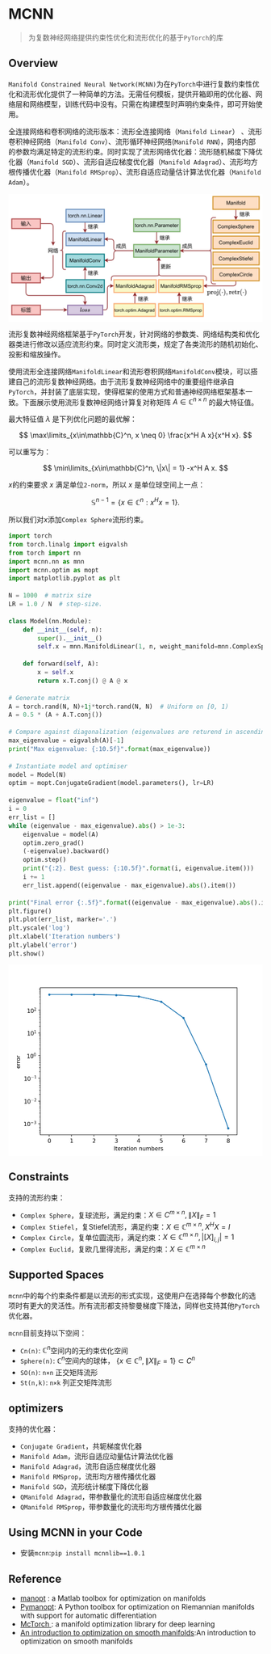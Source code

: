 # MCNN

> 为复数神经网络提供约束性优化和流形优化的基于`PyTorch`的库

## Overview

`Manifold Constrained Neural Network(MCNN)`为在`PyTorch`中进行复数约束性优化和流形优化提供了一种简单的方法。无需任何模板，提供开箱即用的优化器、网络层和网络模型，训练代码中没有。只需在构建模型时声明约束条件，即可开始使用。

全连接网络和卷积网络的流形版本：流形全连接网络（`Manifold Linear`） 、流形卷积神经网络（`Manifold Conv`）、流形循环神经网络(`Manifold RNN`)，网络内部的参数均满足特定的流形约束。同时实现了流形网络优化器：流形随机梯度下降优化器（`Manifold SGD`）、流形自适应梯度优化器（`Manifold Adagrad`）、流形均方根传播优化器（`Manifold RMSprop`）、流形自适应动量估计算法优化器（`Manifold Adam`）。

<center><img src=".\img\arch.png" width = "600" alt="图片名称" align=center /></center>

流形复数神经网络框架基于`PyTorch`开发，针对网络的参数类、网络结构类和优化器类进行修改以适应流形约束。同时定义流形类，规定了各类流形的随机初始化、投影和缩放操作。

使用流形全连接网络`ManifoldLinear`和流形卷积网络`ManifoldConv`模块，可以搭建自己的流形复数神经网络。由于流形复数神经网络中的重要组件继承自`PyTorch`，并封装了底层实现，使得框架的使用方式和普通神经网络框架基本一致。下面展示使用流形复数神经网络计算复对称矩阵 $A \in \mathbb C^{n\times n}$ 的最大特征值。

最大特征值 $\lambda$ 是下列优化问题的最优解：

$$
\max\limits_{x\in\mathbb{C}^n, x \neq 0} \frac{x^H A x}{x^H
            x}.
$$

可以重写为：

$$
\min\limits_{x\in\mathbb{C}^n, \|x\| = 1} -x^H A x.
$$

$x$的约束要求 $x$ 满足单位`2-norm`，所以 $x$ 是单位球空间上一点：

$$
\mathbb{S}^{n-1} = \{x \in \mathbb{C}^n : x^H x = 1\}.
$$

所以我们对$x$添加`Complex Sphere`流形约束。

```python
import torch
from torch.linalg import eigvalsh
from torch import nn
import mcnn.nn as mnn
import mcnn.optim as mopt
import matplotlib.pyplot as plt

N = 1000  # matrix size
LR = 1.0 / N  # step-size.

class Model(nn.Module):
    def __init__(self, n):
        super().__init__()
        self.x = mnn.ManifoldLinear(1, n, weight_manifold=mnn.ComplexSphere, bias=False).to(torch.complex64).weight

    def forward(self, A):
        x = self.x
        return x.T.conj() @ A @ x

# Generate matrix
A = torch.rand(N, N)+1j*torch.rand(N, N)  # Uniform on [0, 1)
A = 0.5 * (A + A.T.conj())

# Compare against diagonalization (eigenvalues are returend in ascending order)
max_eigenvalue = eigvalsh(A)[-1]
print("Max eigenvalue: {:10.5f}".format(max_eigenvalue))

# Instantiate model and optimiser
model = Model(N)
optim = mopt.ConjugateGradient(model.parameters(), lr=LR)

eigenvalue = float("inf")
i = 0
err_list = []
while (eigenvalue - max_eigenvalue).abs() > 1e-3:
    eigenvalue = model(A)
    optim.zero_grad()
    (-eigenvalue).backward()
    optim.step()
    print("{:2}. Best guess: {:10.5f}".format(i, eigenvalue.item()))
    i += 1
    err_list.append((eigenvalue - max_eigenvalue).abs().item())

print("Final error {:.5f}".format((eigenvalue - max_eigenvalue).abs().item()))
plt.figure()
plt.plot(err_list, marker='.')
plt.yscale('log')
plt.xlabel('Iteration numbers')
plt.ylabel('error')
plt.show()
```

<center><img src="img\err_plot.png" width = "600" alt="图片名称" align=center /></center>

## Constraints

支持的流形约束：

* `Complex Sphere`，复球流形，满足约束：$X \in  C^{m \times n}, \| X \|_F=1$ 
* `Complex Stiefel`，复Stiefel流形，满足约束：$X \in \mathbb C^{m\times n},{X}^H{X}={I}$ 
* `Complex Circle`，复单位圆流形，满足约束：$X \in \mathbb C^{m\times n},|[{X}]_{i,j}|=1$ 
* `Complex Euclid`，复欧几里得流形，满足约束：$X \in \mathbb C^{m\times n}$ 

## Supported Spaces

`mcnn`中的每个约束条件都是以流形的形式实现，这使用户在选择每个参数化的选项时有更大的灵活性。所有流形都支持黎曼梯度下降法，同样也支持其他`PyTorch`优化器。

`mcnn`目前支持以下空间：

* `Cn(n)`: $\mathbb C^n$空间内的无约束优化空间
* `Sphere(n)`:  $\mathbb C^n$空间内的球体， $\{x\in \mathbb C^n , \|X\|_F=1\} \subset C^n$
* `SO(n)`:  `n×n` 正交矩阵流形
* `St(n,k)`:  `n×k` 列正交矩阵流形

## optimizers

支持的优化器：

* `Conjugate Gradient`，共轭梯度优化器
* `Manifold Adam`，流形自适应动量估计算法优化器
* `Manifold Adagrad`，流形自适应梯度优化器
* `Manifold RMSprop`，流形均方根传播优化器
* `Manifold SGD`，流形统计梯度下降优化器
* `QManifold Adagrad`，带参数量化的流形自适应梯度优化器
* `QManifold RMSprop`，带参数量化的流形均方根传播优化器

## Using MCNN in your Code

* 安装`mcnn`:`pip install mcnnlib==1.0.1`

## Reference

* [manopt](https://github.com/NicolasBoumal/manopt) : a Matlab toolbox for optimization on manifolds
* [Pymanopt](https://github.com/pymanopt/pymanopt): A Python toolbox for optimization on Riemannian manifolds with support for automatic differentiation
* [McTorch ](https://github.com/mctorch/mctorch): a manifold optimization library for deep learning
* [An introduction to optimization on smooth manifolds](https://www.nicolasboumal.net/#book):An introduction to optimization on smooth manifolds
